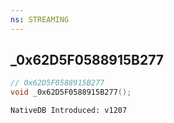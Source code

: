 ```yaml
---
ns: STREAMING
---
```

## _0x62D5F0588915B277

```c
// 0x62D5F0588915B277
void _0x62D5F0588915B277();
```

```
NativeDB Introduced: v1207
```

